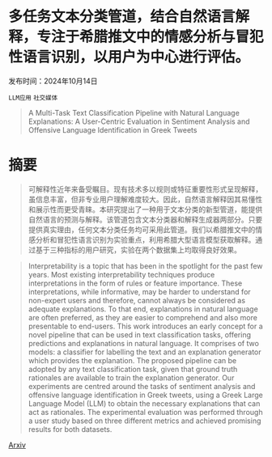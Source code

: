 # 多任务文本分类管道，结合自然语言解释，专注于希腊推文中的情感分析与冒犯性语言识别，以用户为中心进行评估。

发布时间：2024年10月14日

`LLM应用` `社交媒体`

> A Multi-Task Text Classification Pipeline with Natural Language Explanations: A User-Centric Evaluation in Sentiment Analysis and Offensive Language Identification in Greek Tweets

# 摘要

> 可解释性近年来备受瞩目。现有技术多以规则或特征重要性形式呈现解释，虽信息丰富，但非专业用户理解难度较大。因此，自然语言解释因其易懂性和展示性而更受青睐。本研究提出了一种用于文本分类的新型管道，能提供自然语言的预测与解释。该管道包含文本分类器和解释生成器两部分。只要提供真实理由，任何文本分类任务均可采用此管道。我们以希腊推文中的情感分析和冒犯性语言识别为实验重点，利用希腊大型语言模型获取解释。通过基于三种指标的用户研究，实验在两个数据集上均取得良好效果。

> Interpretability is a topic that has been in the spotlight for the past few years. Most existing interpretability techniques produce interpretations in the form of rules or feature importance. These interpretations, while informative, may be harder to understand for non-expert users and therefore, cannot always be considered as adequate explanations. To that end, explanations in natural language are often preferred, as they are easier to comprehend and also more presentable to end-users. This work introduces an early concept for a novel pipeline that can be used in text classification tasks, offering predictions and explanations in natural language. It comprises of two models: a classifier for labelling the text and an explanation generator which provides the explanation. The proposed pipeline can be adopted by any text classification task, given that ground truth rationales are available to train the explanation generator. Our experiments are centred around the tasks of sentiment analysis and offensive language identification in Greek tweets, using a Greek Large Language Model (LLM) to obtain the necessary explanations that can act as rationales. The experimental evaluation was performed through a user study based on three different metrics and achieved promising results for both datasets.

[Arxiv](https://arxiv.org/abs/2410.10290)